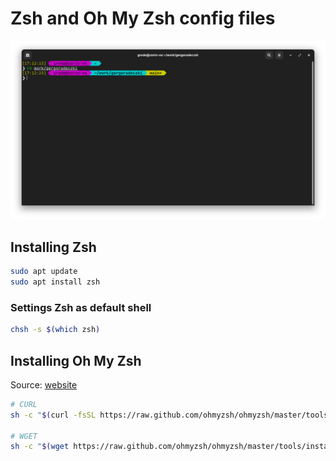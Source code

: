 # Zsh and Oh My Zsh config files

!["My terminal prompt theme"](terminal.png)

## Installing Zsh

```bash
sudo apt update
sudo apt install zsh
```

### Settings Zsh as default shell

```bash
chsh -s $(which zsh)
```

## Installing Oh My Zsh

Source: [website](https://ohmyz.sh/)

```bash
# CURL
sh -c "$(curl -fsSL https://raw.github.com/ohmyzsh/ohmyzsh/master/tools/install.sh)"

# WGET
sh -c "$(wget https://raw.github.com/ohmyzsh/ohmyzsh/master/tools/install.sh -O -)"
```
